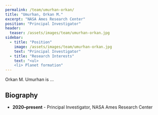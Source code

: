 ```yaml
---
permalink: /team/umurhan-orkan/
title: "Umurhan, Orkan M."
excerpt: "NASA Ames Research Center"
position: "Principal Investigator"
header:
  teaser: /assets/images/team/umurhan-orkan.jpg
sidebar:
  - title: "Position"
    image: /assets/images/team/umurhan-orkan.jpg
    text: "Principal Investigator"
  - title: "Research Interests"
    text: "<ul>
    <li> Planet formation"
---
```


Orkan M. Umurhan is ...

## Biography
- __2020–present__ - Principal Investigator, NASA Ames Research Center
